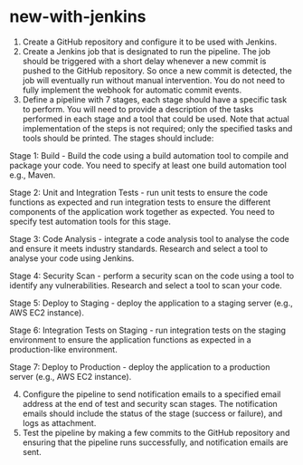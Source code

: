 # new-with-jenkins
1. Create a GitHub repository and configure it to be used with Jenkins.
2. Create a Jenkins job that is designated to run the pipeline. The job should be triggered
with a short delay whenever a new commit is pushed to the GitHub repository. So
once a new commit is detected, the job will eventually run without manual
intervention. You do not need to fully implement the webhook for automatic commit
events.
3. Define a pipeline with 7 stages, each stage should have a specific task to perform. You
will need to provide a description of the tasks performed in each stage and a tool
that could be used. Note that actual implementation of the steps is not required; only
the specified tasks and tools should be printed. The stages should include:

Stage 1: Build - Build the code using a build automation tool to compile and package
your code. You need to specify at least one build automation tool e.g., Maven.

Stage 2: Unit and Integration Tests - run unit tests to ensure the code functions as
expected and run integration tests to ensure the different components of the
application work together as expected. You need to specify test automation tools for
this stage.

Stage 3: Code Analysis - integrate a code analysis tool to analyse the code and ensure
it meets industry standards. Research and select a tool to analyse your code using
Jenkins.

Stage 4: Security Scan - perform a security scan on the code using a tool to identify
any vulnerabilities. Research and select a tool to scan your code.

Stage 5: Deploy to Staging - deploy the application to a staging server (e.g., AWS EC2
instance).

Stage 6: Integration Tests on Staging - run integration tests on the staging
environment to ensure the application functions as expected in a production-like
environment.

Stage 7: Deploy to Production - deploy the application to a production server (e.g.,
AWS EC2 instance).

4. Configure the pipeline to send notification emails to a specified email address at the
end of test and security scan stages. The notification emails should include the status
of the stage (success or failure), and logs as attachment.
5. Test the pipeline by making a few commits to the GitHub repository and ensuring that
the pipeline runs successfully, and notification emails are sent.
